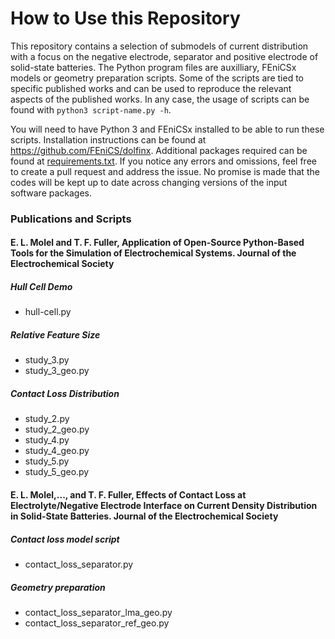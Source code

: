 # How to Use this Repository
This repository contains a selection of submodels of current distribution with a focus on the negative electrode, separator and positive electrode of solid-state batteries.
The Python program files are auxilliary, FEniCSx models or geometry preparation scripts. Some of the scripts are tied to specific published works and can be used to reproduce
the relevant aspects of the published works. In any case, the usage of scripts can be found with `python3 script-name.py -h`.

You will need to have Python 3 and FEniCSx installed to be able to run these scripts. Installation instructions can be found at https://github.com/FEniCS/dolfinx. Additional packages required can be found at [requirements.txt](requirements.text). If you notice any errors and omissions, feel free to create a pull request and address the issue. No promise is made that the codes will be kept up to date across changing versions of the input software packages.

### Publications and Scripts
#### E. L. Molel and T. F. Fuller, Application of Open-Source Python-Based Tools for the Simulation of Electrochemical Systems. Journal of the Electrochemical Society
##### Hull Cell Demo
  - hull-cell.py
##### Relative Feature Size
  - study_3.py 
  - study_3_geo.py
##### Contact Loss Distribution
  - study_2.py
  - study_2_geo.py
  - study_4.py
  - study_4_geo.py
  - study_5.py
  - study_5_geo.py
#### E. L. Molel,..., and T. F. Fuller, Effects of Contact Loss at Electrolyte/Negative Electrode Interface on Current Density Distribution in Solid-State Batteries. Journal of the Electrochemical Society
##### Contact loss model script
  - contact_loss_separator.py
##### Geometry preparation
  - contact_loss_separator_lma_geo.py
  - contact_loss_separator_ref_geo.py
